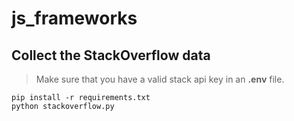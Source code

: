 # js_frameworks


## Collect the StackOverflow data

> Make sure that you have a valid stack api key in an **.env** file.
```
pip install -r requirements.txt
python stackoverflow.py
```
